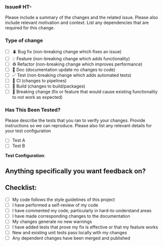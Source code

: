 <!--- Include Jira Link --->
### Issue# HT-

Please include a summary of the changes and the related issue. Please also include relevant motivation and context. List any dependencies that are required for this change.

### Type of change

<!--- Please delete options that are not relevant. --->

- [ ] :beetle: Bug fix (non-breaking change which fixes an issue)
- [ ] :bulb: Feature (non-breaking change which adds functionality)
- [ ] :recycle: Refactor (non-breaking change which improves performance)
- [ ] :page_facing_up: Doc (documentation update no changes to code)
- [ ] :white_check_mark: Test (non-breaking change which adds automated tests)
- [ ] :repeat: CI (changes to pipelines)
- [ ] :signal_strength: Build (changes to build/packages)
- [ ] :construction: Breaking change (fix or feature that would cause existing functionality to not work as expected)

### Has This Been Tested?

Please describe the tests that you ran to verify your changes. Provide instructions so we can reproduce. Please also list any relevant details for your test configuration

- [ ] Test A
- [ ] Test B

**Test Configuration**:

## Anything specifically you want feedback on?

<!--- Ask any specific questions you may have here --->


## Checklist:

- [ ] My code follows the style guidelines of this project
- [ ] I have performed a self-review of my code
- [ ] I have commented my code, particularly in hard-to-understand areas
- [ ] I have made corresponding changes to the documentation
- [ ] My changes generate no new warnings
- [ ] I have added tests that prove my fix is effective or that my feature works
- [ ] New and existing unit tests pass locally with my changes
- [ ] Any dependent changes have been merged and published
